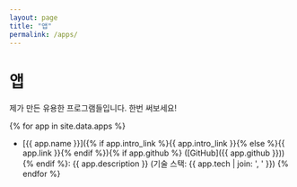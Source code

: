 ```yaml
---
layout: page
title: "앱"
permalink: /apps/
---
```


# 앱

제가 만든 유용한 프로그램들입니다. 한번 써보세요!

{% for app in site.data.apps %}
- [{{ app.name }}]({% if app.intro_link %}{{ app.intro_link }}{% else %}{{ app.link }}{% endif %}){% if app.github %} ([GitHub]({{ app.github }})){% endif %}: {{ app.description }} (기술 스택: {{ app.tech | join: ', ' }})
{% endfor %}
